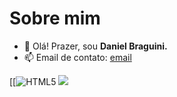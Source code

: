 # Sobre mim
- 👋 Olá! Prazer, sou **Daniel Braguini.**
- 📫 Email de contato: [email](danieel.braguini@hotmail.com)


[[![HTML5](https://img.shields.io/badge/Python-FFD43B?style=for-the-badge&logo=python&logoColor=blue)
<img src="{https://img.shields.io/badge/Python-FFD43B?style=for-the-badge&logo=python&logoColor=blue}" />
